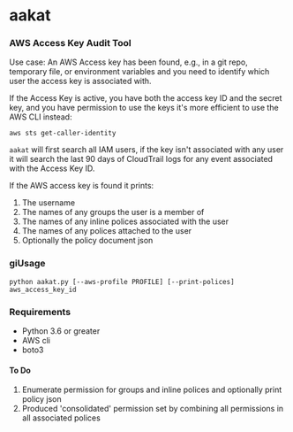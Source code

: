 # aakat
### AWS Access Key Audit Tool
Use case: An AWS Access key has been found, e.g., in a git repo, temporary file, or environment variables and you need
to identify which user the access key is associated with. 

If the Access Key is active, you have both the access key ID and the secret key, and you have permission to use the keys
it's more efficient to use the AWS CLI instead:

`aws sts get-caller-identity`

`aakat` will first search all IAM users, if the key isn't associated with any user it will search the last 
90 days of CloudTrail logs for any event associated with the Access Key ID. 
 
If the AWS access key is found it prints:
1. The username
2. The names of any groups the user is a member of
3. The names of any inline polices associated with the user
4. The names of any polices attached to the user
5. Optionally the policy document json

### giUsage 
```python aakat.py [--aws-profile PROFILE] [--print-polices] aws_access_key_id ```


### Requirements
- Python 3.6 or greater
- AWS cli 
- boto3

#### To Do
1. Enumerate permission for groups and inline polices and optionally  print policy json
2. Produced 'consolidated' permission set by combining all permissions in all associated polices 
 
